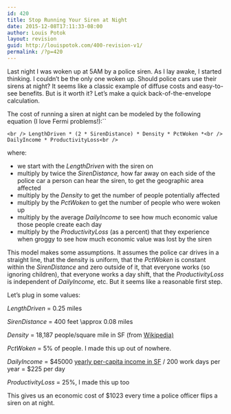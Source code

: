 ```yaml
---
id: 420
title: Stop Running Your Siren at Night
date: 2015-12-08T17:11:33-08:00
author: Louis Potok
layout: revision
guid: http://louispotok.com/400-revision-v1/
permalink: /?p=420
---
```

Last night I was woken up at 5AM by a police siren. As I lay awake, I started thinking. I couldn&#8217;t be the only one woken up. Should police cars use their sirens at night? It seems like a classic example of diffuse costs and easy-to-see benefits. But is it worth it? Let&#8217;s make a quick back-of-the-envelope calculation.

The cost of running a siren at night can be modeled by the following equation (I love Fermi problems!):``

`<br />
LengthDriven * (2 * SirenDistance) * Density * PctWoken *<br />
DailyIncome * ProductivityLoss<br />
` 

where:

  * we start with the _LengthDriven_ with the siren on
  * multiply by twice the _SirenDistance,_ how far away on each side of the police car a person can hear the siren, to get the geographic area affected
  * multiply by the _Density_ to get the number of people potentially affected
  * multiply by the _PctWoken_ to get the number of people who were woken up
  * multiply by the average _DailyIncome_ to see how much economic value those people create each day
  * multiply by the _ProductivityLoss_ (as a percent) that they experience when groggy to see how much economic value was lost by the siren

This model makes some assumptions. It assumes the police car drives in a straight line, that the density is uniform, that the _PctWoken_ is constant within the _SirenDistance_ and zero outside of it, that everyone works (so ignoring children), that everyone works a day shift, that the _ProductivityLoss_ is independent of _DailyIncome,_ etc. But it seems like a reasonable first step.

Let&#8217;s plug in some values:

_LengthDriven_ = 0.25 miles

_SirenDistance_ = 400 feet \approx 0.08 miles

_Density_ = 18,187 people/square mile in SF (from [Wikipedia)](https://en.wikipedia.org/wiki/San_Francisco)

_PctWoken_ = 5% of people. I made this up out of nowhere.

_DailyIncome_ = $45000 [yearly per-capita income in SF](https://en.wikipedia.org/wiki/San_Francisco#cite_note-2014CensusEst-21) / 200 work days per year = $225 per day

_ProductivityLoss_ = 25%, I made this up too

This gives us an economic cost of $1023 every time a police officer flips a siren on at night.